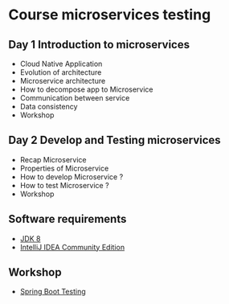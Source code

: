 # Course microservices testing

## Day 1 Introduction to microservices
* Cloud Native Application
* Evolution of architecture
* Microservice architecture
* How to decompose app to Microservice
* Communication between service
* Data consistency
* Workshop

## Day 2 Develop and Testing microservices
* Recap Microservice
* Properties of Microservice
* How to develop Microservice ?
* How to test Microservice ?
* Workshop

## Software requirements
* [JDK 8](https://www.oracle.com/technetwork/java/javase/downloads/jdk8-downloads-2133151.html)
* [IntelliJ IDEA Community Edition](https://www.jetbrains.com/idea/download)

## Workshop 
* [Spring Boot Testing](https://github.com/up1/demo-microservice-testing)
